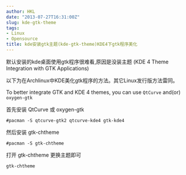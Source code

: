 ```yaml
---
author: HKL
date: "2013-07-27T16:31:00Z"
slug: kde-gtk-theme
tags:
- Linux
- Opensource
title: kde安装gtk主题(kde-gtk-theme)KDE4下gtk程序美化
---
```



默认安装的kde桌面使用gtk程序很难看,原因是没装主题 (KDE 4 Theme Integration with GTK Applications)

以下为在Archlinux中KDE美化gtk程序的方法。其它Linux发行版方法雷同。

To better integrate GTK and KDE 4 themes, you can use `QtCurve` and(or) `oxygen-gtk`


首先安装 QtCurve 或 oxygen-gtk

`#pacman -S qtcurve-gtk2 qtcurve-kde4 gtk-kde4`


然后安装  gtk-chtheme

`#pacman -S gtk-chtheme`


打开 gtk-chtheme 更换主题即可

`gtk-chtheme`